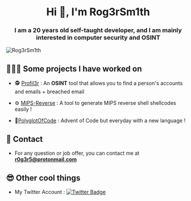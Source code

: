 <h1 align="center">Hi 👋, I'm Rog3rSm1th</h1>
<h3 align="center">I am a 20 years old self-taught developer, and I am mainly interested in computer security and OSINT</h3>

<p align="left"> <img src="https://komarev.com/ghpvc/?username=Rog3rSm1th" alt="Rog3rSm1th" /> </p>

##  👨🏻‍💻 Some projects I have worked on

- 🕵️ [Profil3r](https://github.com/Rog3rSm1th/Profil3r) :  An **OSINT** tool that allows you to find a person's accounts and emails + breached email

- ⚙️ [MIPS-Reverse](https://github.com/Rog3rSm1th/MIPS-Reverse) :  A tool to generate MIPS reverse shell shellcodes easily !

- 🎄[PolyglotOfCode](https://github.com/Rog3rSm1th/PolyglotOfCode) : Advent of Code but everyday with a new language !

##  📝 Contact 

-  For any question or job offer, you can contact me at  **r0g3r5@protonmail.com**

## 😎 Other cool things

- My Twitter Account : [![Twitter Badge](https://img.shields.io/badge/-@Rog3rSm1th-1ca0f1?style=flat-square&labelColor=1ca0f1&logo=twitter&logoColor=white&link=https://twitter.com/Rog3rSm1th)](https://twitter.com/Rog3rSm1th)
